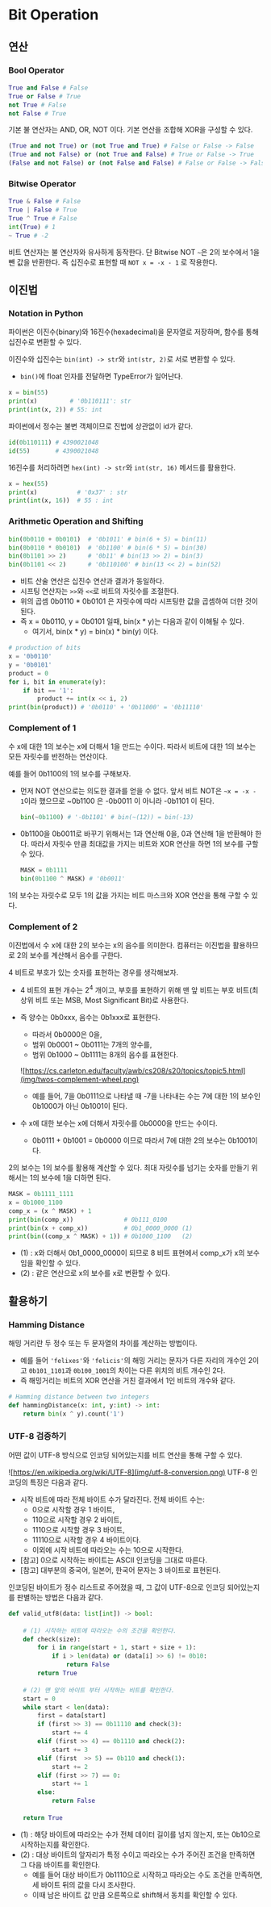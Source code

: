 # Bit Operation

## 연산

### Bool Operator

```python
True and False # False
True or False # True
not True # False
not False # True
```

기본 불 연산자는 AND, OR, NOT 이다. 기본 연산을 조합해 XOR을 구성할 수 있다.

```python
(True and not True) or (not True and True) # False or False -> False
(True and not False) or (not True and False) # True or False -> True
(False and not False) or (not False and False) # False or False -> False
```


### Bitwise Operator

```python
True & False # False
True | False # True
True ^ True # False
int(True) # 1
~ True # -2
```

비트 연산자는 불 연산자와 유사하게 동작한다. 단 Bitwise NOT `~`은 2의 보수에서 1을 뺀 값을 반환한다. 즉 십진수로 표현할 때 `NOT x = -x - 1` 로 작용한다.


## 이진법

### Notation in Python

파이썬은 이진수(binary)와 16진수(hexadecimal)을 문자열로 저장하며, 함수를 통해 십진수로 변환할 수 있다.

이진수와 십진수는 `bin(int) -> str`와 `int(str, 2)`로 서로 변환할 수 있다. 
- `bin()`에 float 인자를 전달하면 TypeError가 일어난다.

```python
x = bin(55) 
print(x)         # '0b110111': str
print(int(x, 2)) # 55: int
```

파이썬에서 정수는 불변 객체이므로 진법에 상관없이 id가 같다.

```python
id(0b110111) # 4390021048
id(55)       # 4390021048
```

16진수를 처리하려면 `hex(int) -> str`와 `int(str, 16)` 메서드를 활용한다.

```python
x = hex(55)
print(x)           # '0x37' : str
print(int(x, 16))  # 55 : int
```


### Arithmetic Operation and Shifting

```python
bin(0b0110 + 0b0101)  # '0b1011' # bin(6 + 5) = bin(11)
bin(0b0110 * 0b0101)  # '0b1100' # bin(6 * 5) = bin(30)
bin(0b1101 >> 2)      # '0b11' # bin(13 >> 2) = bin(3)
bin(0b1101 << 2)      # '0b110100' # bin(13 << 2) = bin(52)
```

- 비트 산술 연산은 십진수 연산과 결과가 동일하다. 
- 시프팅 연산자는 `>>`와 `<<`로 비트의 자릿수를 조절한다. 
- 위의 곱셈 0b0110 * 0b0101 은 자릿수에 따라 시프팅한 값을 곱셈하여 더한 것이 된다. 
- 즉 x = 0b0110, y = 0b0101 일때, bin(x * y)는 다음과 같이 이해될 수 있다.
    - 여기서, bin(x * y) = bin(x) * bin(y) 이다.

```python
# production of bits
x = '0b0110'
y = '0b0101'
product = 0
for i, bit in enumerate(y):
    if bit == '1':
        product += int(x << i, 2)
print(bin(product)) # '0b0110' + '0b11000' = '0b11110'
```


### Complement of 1

수 x에 대한 1의 보수는 x에 더해서 1을 만드는 수이다. 따라서 비트에 대한 1의 보수는 모든 자릿수를 반전하는 연산이다.

예를 들어 0b1100의 1의 보수를 구해보자.
- 먼저 NOT 연산으로는 의도한 결과를 얻을 수 없다. 앞서 비트 NOT은 `~x = -x - 1`이라 했으므로 ~0b1100 은 -0b0011 이 아니라 -0b1101 이 된다.

    ```python
    bin(~0b1100) # '-0b1101' # bin(~(12)) = bin(-13)
    ```

- 0b1100을 0b0011로 바꾸기 위해서는 1과 연산해 0을, 0과 연산해 1을 반환해야 한다. 따라서 자릿수 만큼 최대값을 가지는 비트와 XOR 연산을 하면 1의 보수를 구할 수 있다.
    ```python
    MASK = 0b1111
    bin(0b1100 ^ MASK) # '0b0011'
    ```
1의 보수는 자릿수로 모두 1의 값을 가지는 비트 마스크와 XOR 연산을 통해 구할 수 있다. 


### Complement of 2

이진법에서 수 x에 대한 2의 보수는 x의 음수를 의미한다. 컴퓨터는 이진법을 활용하므로 2의 보수를 계산해서 음수를 구한다.

4 비트로 부호가 있는 숫자를 표현하는 경우를 생각해보자. 
- 4 비트의 표현 개수는 $2^4$ 개이고, 부호를 표현하기 위해 맨 앞 비트는 부호 비트(최상위 비트 또는 MSB, Most Significant Bit)로 사용한다. 
- 즉 양수는 0b0xxx, 음수는 0b1xxx로 표현한다. 
    - 따라서 0b0000은 0을,
    - 범위 0b0001 ~ 0b0111는 7개의 양수를, 
    - 범위 0b1000 ~ 0b1111는 8개의 음수를 표현한다. 

    ![https://cs.carleton.edu/faculty/awb/cs208/s20/topics/topic5.html](img/twos-complement-wheel.png)
    - 예를 들어, 7을 0b0111으로 나타낼 때 -7을 나타내는 수는 7에 대한 1의 보수인 0b1000가 아닌 0b1001이 된다.

- 수 x에 대한 보수는 x에 더해서 자릿수를 0b0000을 만드는 수이다.
    - 0b0111 + 0b1001 = 0b0000 이므로 따라서 7에 대한 2의 보수는 0b1001이다.

2의 보수는 1의 보수를 활용해 계산할 수 있다. 최대 자릿수를 넘기는 숫자를 만들기 위해서는 1의 보수에 1을 더하면 된다.

```python
MASK = 0b1111_1111
x = 0b1000_1100
comp_x = (x ^ MASK) + 1
print(bin(comp_x))              # 0b111_0100
print(bin(x + comp_x))          # 0b1_0000_0000 (1)
print(bin((comp_x ^ MASK) + 1)) # 0b1000_1100   (2)
```
- (1) : x와 더해서 0b1_0000_0000이 되므로 8 비트 표현에서 comp_x가 x의 보수임을 확인할 수 있다. 
- (2) : 같은 연산으로 x의 보수를 x로 변환할 수 있다.



## 활용하기

### Hamming Distance

해밍 거리란 두 정수 또는 두 문자열의 차이를 계산하는 방법이다. 
- 예를 들어 `'felixes'`와 `'felicis'`의 해밍 거리는 문자가 다른 자리의 개수인 2이고 `0b101_1101`과 `0b100_1001`의 차이는 다른 위치의 비트 개수인 2다. 
- 즉 해밍거리는 비트의 XOR 연산을 거친 결과에서 1인 비트의 개수와 같다. 

```python
# Hamming distance between two integers
def hammingDistance(x: int, y:int) -> int:
    return bin(x ^ y).count('1')
```

### UTF-8 검증하기

어떤 값이 UTF-8 방식으로 인코딩 되어있는지를 비트 연산을 통해 구할 수 있다. 

![https://en.wikipedia.org/wiki/UTF-8](img/utf-8-conversion.png)
UTF-8 인코딩의 특징은 다음과 같다.
- 시작 비트에 따라 전체 바이트 수가 달라진다. 전체 바이트 수는:
    - 0으로 시작할 경우 1 바이트,
    - 110으로 시작할 경우 2 바이트,
    - 1110으로 시작할 경우 3 바이트,
    - 11110으로 시작할 경우 4 바이트이다.
    - 이외에 시작 비트에 따라오는 수는 10으로 시작한다.
- [참고] 0으로 시작하는 바이트는 ASCII 인코딩을 그대로 따른다.
- [참고] 대부분의 중국어, 일본어, 한국어 문자는 3 바이트로 표현된다.

인코딩된 바이트가 정수 리스트로 주어졌을 때, 그 값이 UTF-8으로 인코딩 되어있는지를 판별하는 방법은 다음과 같다.

```python
def valid_utf8(data: list[int]) -> bool:
    
    # (1) 시작하는 비트에 따라오는 수의 조건을 확인한다.
    def check(size):
        for i in range(start + 1, start + size + 1):
            if i > len(data) or (data[i] >> 6) != 0b10:
                return False
        return True

    # (2) 맨 앞의 바이트 부터 시작하는 비트를 확인한다.
    start = 0
    while start < len(data):
        first = data[start]
        if (first >> 3) == 0b11110 and check(3):
            start += 4
        elif (first >> 4) == 0b1110 and check(2):
            start += 3
        elif (first  >> 5) == 0b110 and check(1):
            start += 2
        elif (first >> 7) == 0:
            start += 1
        else:
            return False

    return True
```
- (1) : 해당 바이트에 따라오는 수가 전체 데이터 길이를 넘지 않는지, 또는 0b10으로 시작하는지를 확인한다.
- (2) : 대상 바이트의 앞자리가 특정 수이고 따라오는 수가 주어진 조건을 만족하면 그 다음 바이트를 확인한다. 
    - 예를 들어 대상 바이트가 0b1110으로 시작하고 따라오는 수도 조건을 만족하면, 세 바이트 뒤의 값을 다시 조사한다.
    - 이때 남은 바이트 값 만큼 오른쪽으로 shift해서 동치를 확인할 수 있다.
